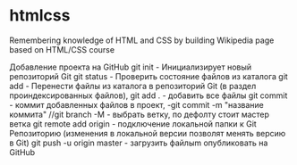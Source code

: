 # htmlcss
Remembering knowledge of HTML and CSS by building Wikipedia page based on HTML/CSS course

Добавление проекта на GitHub
git init - Инициализирует новый репозиторий Git
git status - Проверить состояние файлов из каталога
git add - Перенести файлы из каталога в репозиторий Git (в раздел проиндексированных файлов), git add . - добавить все файлы
git commit - коммит добавленных файлов в проект, -git commit -m "название коммита"
//git branch -M - выбрать ветку, по дефолту стоит мастер ветка
git remote add origin - подключение локальной папки к Git Репозиторию (изменения в локальной версии позволят менять версию в Git)
git push -u origin master - загрузить файлыm опубликовать на GitHub
